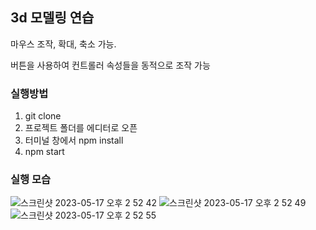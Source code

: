 ## 3d 모델링 연습

마우스 조작, 확대, 축소 가능.

버튼을 사용하여 컨트롤러 속성들을 동적으로 조작 가능

### 실행방법

1. git clone
2. 프로젝트 폴더를 에디터로 오픈 
3. 터미널 창에서 npm install
4. npm start

### 실행 모습

![스크린샷 2023-05-17 오후 2 52 42](https://github.com/kimtanook/3d_prac/assets/117064282/0fd0aa3f-638b-40a5-af86-92b7d40bd267)
![스크린샷 2023-05-17 오후 2 52 49](https://github.com/kimtanook/3d_prac/assets/117064282/c4be5f70-88c9-40de-8cc3-afca66e83d18)
![스크린샷 2023-05-17 오후 2 52 55](https://github.com/kimtanook/3d_prac/assets/117064282/c1af04db-4997-42fb-95c3-b11569f39b9b)
